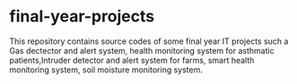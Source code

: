 # final-year-projects
This repository contains source codes of some final year IT projects such a Gas dectector and alert system, health monitoring system for asthmatic patients,Intruder detector and alert system for farms, smart health monitoring system, soil moisture monitoring system.
